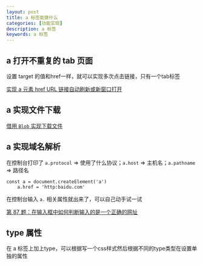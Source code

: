```yaml
---
layout: post
title: a 标签能做什么
categories: [功能实现]
description: a 标签
keywords: a 标签
---
```


## a 打开不重复的 tab 页面
设置 target 的值和href一样，就可以实现多次点击链接，只有一个tab标签

[实现 a 元素 href URL 链接自动刷新或新窗口打开](https://www.zhangxinxu.com/wordpress/2019/10/a-href-target-window-blank-refresh/)

## a 实现文件下载

[借用 `Blob` 实现下载文件](https://github.com/sunseekers/sunseekers.github.io/blob/master/_posts/blog/2020-02-24-Blob-API.md)

## a 实现域名解析

在控制台打印了 `a.protocol` => 使用了什么协议；`a.host` => 主机名；`a.pathname` => 路径名

```
const a = document.createElement('a')
	a.href = 'http:baidu.com'
```

在控制台输入 `a.` 相关属性就出来了，可以自己动手试一试

[第 87 题：在输入框中如何判断输入的是一个正确的网址](https://github.com/Advanced-Frontend/Daily-Interview-Question/issues/138)

## type 属性
在 a 标签上加上type，可以根据写一个css样式然后根据不同的type类型在设置单独的属性


